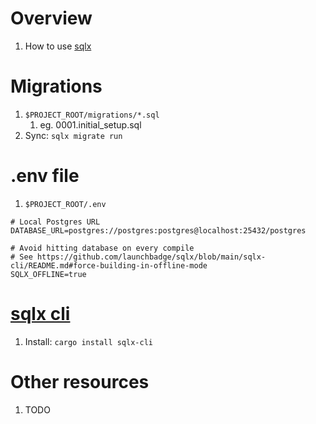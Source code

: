 # Overview
1. How to use [sqlx](TODO)


# Migrations
1. `$PROJECT_ROOT/migrations/*.sql`
    1. eg. 0001.initial_setup.sql
1. Sync: `sqlx migrate run`


# .env file
1. `$PROJECT_ROOT/.env`
```env
# Local Postgres URL
DATABASE_URL=postgres://postgres:postgres@localhost:25432/postgres

# Avoid hitting database on every compile
# See https://github.com/launchbadge/sqlx/blob/main/sqlx-cli/README.md#force-building-in-offline-mode
SQLX_OFFLINE=true
```

# [sqlx cli](https://github.com/launchbadge/sqlx/tree/main/sqlx-cli)
1. Install: `cargo install sqlx-cli`


# Other resources
1. TODO
